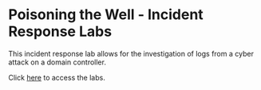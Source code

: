 # Poisoning the Well - Incident Response Labs
This incident response lab allows for the investigation of logs from a cyber attack on a domain controller.

Click [here](https://github.com/khulnasoft/Labs/blob/DevOpsSec/BackDoor/IntroClassFiles/Tools/IntroClass/PoisoningtheWellIR-main/navigate.md) to access the labs.
